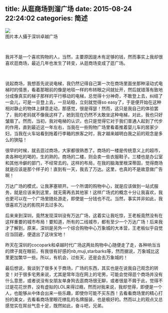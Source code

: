 title: 从逛商场到溜广场
date: 2015-08-24 22:24:02
categories: 简述
  --- 


<div class="image-package">
<img src="https://upload-images.jianshu.io/upload_images/48180-221bc9f0cd82c4c9.jpg?imageMogr2/auto-orient/strip%7CimageView2/2/w/720/q/100"><br><div class="image-caption">图片本人攝于深圳卓越广场</div>
</div><p><br></p><p>我并不是一个喜欢购物的人，当然，主要原因是木有足够的钱，然而事实上我却很喜欢逛商场，最近几年也发生了转变，从逛商场变成了逛广场。﻿<br></p><p>﻿</p><p>说起商场，我想首先说说电梯，我仍然记得自己第一次在商场里面坐那种滚动式电梯时的情景，看着那眼前的像是地毯一样的布转眼之间就扯开，然后就错落有致地分成像真实的梯子那样的平行移动的电梯，总觉得十分神奇，不敢登上去，纠结了一会儿，可是一旦登上去，一旦站稳，立刻就觉得so easy了，于是便开始在这种相对静止的物体上肆意走动，那感觉，很是得瑟！然而，这只是我自己的体验罢了，我的老妈就不像我这样了，她到现在仍然不太敢坐这种电梯，对此，我也只好皱眉了。然而，当初，我对电梯的认识，也只是觉得它对于我们普通人起到了代步的作用，直到最近这一年左右，当我在一些购物广场里看着推着婴儿车的居家少妇，当我在火车站看到拖着行李箱的旅客之时，我才越来越明白我之前的观念是多么的狭隘！﻿﻿</p><p>很早的时候，就去逛过商场，大家都很熟悉了。商场的一楼是传统意义上的超市，卖各种吃的喝的，生的熟的。商场的二楼，则会卖一些衣服鞋子。三楼也是办公室和其他冷僻的部门，不经常去的。这样的布局，在我的脑海里根深蒂固，觉得商场就是应该是那个样子的！直到有一天，我去了万达。这里，也真的不是故意做广告啊！﻿﻿</p><p>万达广场的模式，让我茅塞顿开。一个所谓的购物中心，就是应该做到一站式服务，就是应该来到这里，就无需再去其他家！这样广场式的概念十分让我喜欢，我也更可以在一个广场里随处游走，即使是一分钱也不花。当然，事实并非如此，我很喜欢万达的影院并去过多次。﻿﻿</p><p>后来来到深圳，竟然发现深圳没有万达广场，这着实让我吃惊，王老板竟然没有在这样重要的城市布局！要知道，所有的二线城市，都有至少一个万达广场！后来我才了解到，原来，深圳是另外一个综合购物中心万象城的大本营，王老板似乎自觉应当回避，便退出了这块宝地！﻿﻿</p><p>昨天在深圳的cocopark和卓越时代广场这两处购物中心随便走了走，各种响当当的牌子晃在眼前，有我很有好感的nb,muji,starbarks等，然而据说，万象城比这里更加繁华一些。所以，有机会，过些天，还是会去万象城的！﻿﻿</p><p>最后想说，我谈到了很多关于商场，广场的东西，其实也是在说我自己观念的转变！对于很多宅男来说，尤其是常年泡在网上的宅男，可能会觉得逛个商场并没有什么意思，或者说没有女朋友单身狗去逛商场很无聊，或者很是不屑于此，觉得不过是花花世界，没有虚拟的LOL来得过瘾，然而对我来说，我却觉得，即便是一个人，也能够从中体会出来一些乐趣，即使你可能不买东西！去看看商场里的精心打扮的美女，去看看商场里眼花缭乱的名牌服装，也是极好的。然而以上的观点又总感觉实在屌丝气息十足，既然如此，奋斗吧，兄弟。</p>